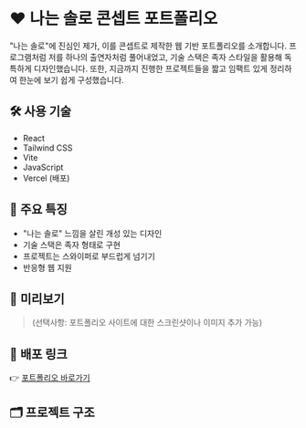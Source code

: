 # ❤️ 나는 솔로 콘셉트 포트폴리오

"나는 솔로"에 진심인 제가, 이를 콘셉트로 제작한 웹 기반 포트폴리오를 소개합니다.
프로그램처럼 저를 하나의 출연자처럼 풀어내었고, 기술 스택은 족자 스타일을 활용해 독특하게 디자인했습니다.
또한, 지금까지 진행한 프로젝트들을 짧고 임팩트 있게 정리하여 한눈에 보기 쉽게 구성했습니다.

## 🛠️ 사용 기술

-   React
-   Tailwind CSS
-   Vite
-   JavaScript
-   Vercel (배포)

## 🌟 주요 특징

-   "나는 솔로" 느낌을 살린 개성 있는 디자인
-   기술 스택은 족자 형태로 구현
-   프로젝트는 스와이퍼로 부드럽게 넘기기
-   반응형 웹 지원

## 📸 미리보기

> (선택사항: 포트폴리오 사이트에 대한 스크린샷이나 이미지 추가 가능)

## 🔗 배포 링크

👉 [포트폴리오 바로가기](https://your-portfolio-link.com)

## 🗂️ 프로젝트 구조
